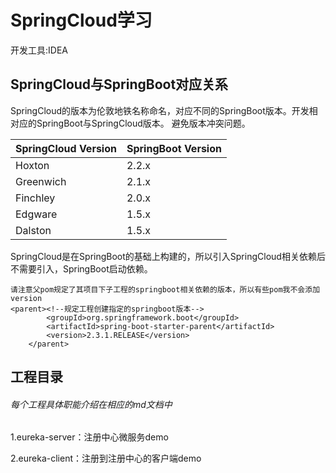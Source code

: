 # SpringCloud学习
开发工具:IDEA

## SpringCloud与SpringBoot对应关系

SpringCloud的版本为伦敦地铁名称命名，对应不同的SpringBoot版本。开发相对应的SpringBoot与SpringCloud版本。
避免版本冲突问题。

|SpringCloud Version|SpringBoot Version|
|:--|:--|
|Hoxton|2.2.x|
|Greenwich|2.1.x|
|Finchley|2.0.x|
|Edgware|1.5.x|
|Dalston|1.5.x|

SpringCloud是在SpringBoot的基础上构建的，所以引入SpringCloud相关依赖后不需要引入，SpringBoot启动依赖。

```$xslt
请注意父pom规定了其项目下子工程的springboot相关依赖的版本，所以有些pom我不会添加version
<parent><!--规定工程创建指定的springboot版本-->
        <groupId>org.springframework.boot</groupId>
        <artifactId>spring-boot-starter-parent</artifactId>
        <version>2.3.1.RELEASE</version>
    </parent>
```

## 工程目录
###### 每个工程具体职能介绍在相应的md文档中
1.eureka-server：注册中心微服务demo

2.eureka-client：注册到注册中心的客户端demo

